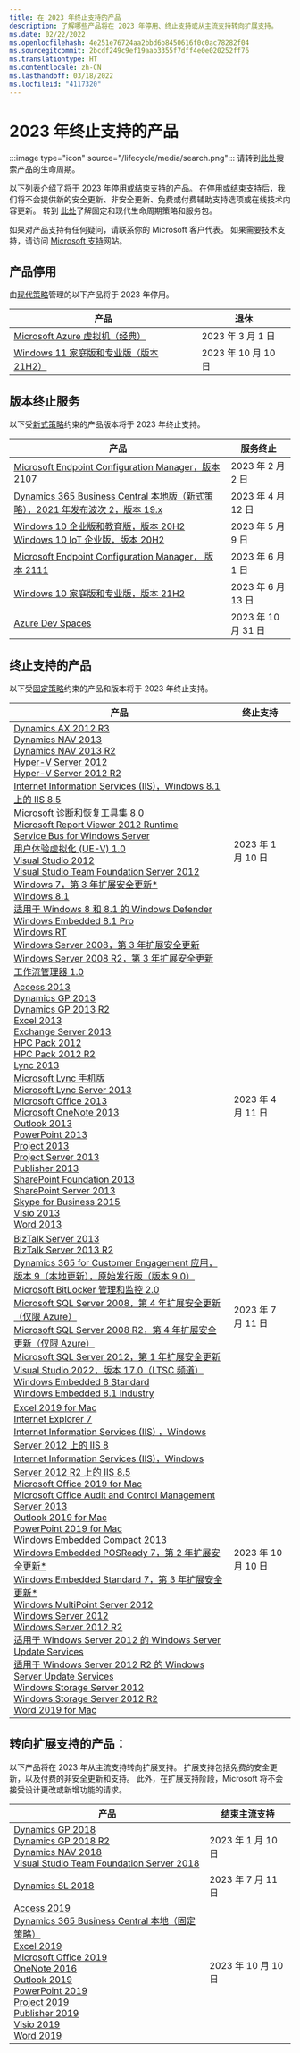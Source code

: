 ```yaml
---
title: 在 2023 年终止支持的产品
description: 了解哪些产品将在 2023 年停用、终止支持或从主流支持转向扩展支持。
ms.date: 02/22/2022
ms.openlocfilehash: 4e251e76724aa2bbd6b8450616f0c0ac78282f04
ms.sourcegitcommit: 2bcdf249c9ef19aab3355f7dff4e0e020252ff76
ms.translationtype: HT
ms.contentlocale: zh-CN
ms.lasthandoff: 03/18/2022
ms.locfileid: "4117320"
---
```

# <a name="products-ending-support-in-2023"></a>2023 年终止支持的产品

:::image type="icon" source="/lifecycle/media/search.png":::
请转到[此处](/lifecycle/products/)搜索产品的生命周期。

以下列表介绍了将于 2023 年停用或结束支持的产品。 在停用或结束支持后，我们将不会提供新的安全更新、非安全更新、免费或付费辅助支持选项或在线技术内容更新。 转到 [此处](/lifecycle/overview/product-end-of-support-overview)了解固定和现代生命周期策略和服务包。

如果对产品支持有任何疑问，请联系你的 Microsoft 客户代表。 如果需要技术支持，请访问 [Microsoft 支持](https://support.microsoft.com/contactus/?ws=support)网站。

## <a name="product-retirements"></a>产品停用

由[现代策略](/lifecycle/policies/modern)管理的以下产品将于 2023 年停用。

| 产品 | 退休 |
| --- | --- |
| [Microsoft Azure 虚拟机（经典）](/lifecycle/products/microsoft-azure-virtual-machine-classic?branch=live)<br> | 2023 年 3 月 1 日 |
| [Windows 11 家庭版和专业版（版本 21H2）](/lifecycle/products/windows-11-home-and-pro-version-21h2?branch=live)<br> | 2023 年 10 月 10 日 |


## <a name="release-end-of-servicing"></a>版本终止服务

以下受[新式策略](/lifecycle/policies/modern)约束的产品版本将于 2023 年终止支持。

| 产品 | 服务终止 |
| --- | --- |
| [Microsoft Endpoint Configuration Manager，版本 2107](/lifecycle/products/microsoft-endpoint-configuration-manager?branch=live)<br> | 2023 年 2 月 2 日 |
| [Dynamics 365 Business Central 本地版（新式策略），2021 年发布波次 2，版本 19.x](/lifecycle/products/dynamics-365-business-central-onpremises-modern-policy?branch=live)<br> | 2023 年 4 月 12 日 |
| [Windows 10 企业版和教育版，版本 20H2](/lifecycle/products/windows-10-enterprise-and-education?branch=live)<br>[Windows 10 IoT 企业版，版本 20H2](/lifecycle/products/windows-10-iot-enterprise?branch=live)<br> | 2023 年 5 月 9 日 |
| [Microsoft Endpoint Configuration Manager， 版本 2111](/lifecycle/products/microsoft-endpoint-configuration-manager?branch=live)<br> | 2023 年 6 月 1 日 |
| [Windows 10 家庭版和专业版，版本 21H2](/lifecycle/products/windows-10-home-and-pro?branch=live)<br> | 2023 年 6 月 13 日 |
| [Azure Dev Spaces](/lifecycle/products/azure-dev-spaces?branch=live)<br> | 2023 年 10 月 31 日 |


## <a name="products-reaching-end-of-support"></a>终止支持的产品

以下受[固定策略](/lifecycle/policies/fixed)约束的产品和版本将于 2023 年终止支持。

| 产品 | 终止支持 |
| --- | --- |
| [Dynamics AX 2012 R3](/lifecycle/products/dynamics-ax-2012-r3?branch=live)<br>[Dynamics NAV 2013](/lifecycle/products/dynamics-nav-2013?branch=live)<br>[Dynamics NAV 2013 R2](/lifecycle/products/dynamics-nav-2013-r2?branch=live)<br>[Hyper-V Server 2012](/lifecycle/products/hyperv-server-2012?branch=live)<br>[Hyper-V Server 2012 R2](/lifecycle/products/hyperv-server-2012-r2?branch=live)<br>[Internet Information Services (IIS)，Windows 8.1 上的 IIS 8.5](/lifecycle/products/internet-information-services-iis?branch=live)<br>[Microsoft 诊断和恢复工具集 8.0](/lifecycle/products/microsoft-diagnostics-and-recovery-toolset-80?branch=live)<br>[Microsoft Report Viewer 2012 Runtime](/lifecycle/products/microsoft-report-viewer-2012-runtime?branch=live)<br>[Service Bus for Windows Server](/lifecycle/products/service-bus-for-windows-server?branch=live)<br>[用户体验虚拟化 (UE-V) 1.0](/lifecycle/products/user-experience-virtualization-uev-10?branch=live)<br>[Visual Studio 2012](/lifecycle/products/visual-studio-2012?branch=live)<br>[Visual Studio Team Foundation Server 2012](/lifecycle/products/visual-studio-team-foundation-server-2012?branch=live)<br>[Windows 7，第 3 年扩展安全更新*](/lifecycle/products/windows-7?branch=live)<br>[Windows 8.1](/lifecycle/products/windows-81?branch=live)<br>[适用于 Windows 8 和 8.1 的 Windows Defender](/lifecycle/products/windows-defender-for-windows-8-and-81?branch=live)<br>[Windows Embedded 8.1 Pro](/lifecycle/products/windows-embedded-81-pro?branch=live)<br>[Windows RT](/lifecycle/products/windows-rt?branch=live)<br>[Windows Server 2008，第 3 年扩展安全更新](/lifecycle/products/windows-server-2008?branch=live)<br>[Windows Server 2008 R2，第 3 年扩展安全更新](/lifecycle/products/windows-server-2008-r2?branch=live)<br>[工作流管理器 1.0](/lifecycle/products/workflow-manager-10?branch=live)<br> | 2023 年 1 月 10 日 |
| [Access 2013](/lifecycle/products/access-2013?branch=live)<br>[Dynamics GP 2013](/lifecycle/products/dynamics-gp-2013?branch=live)<br>[Dynamics GP 2013 R2](/lifecycle/products/dynamics-gp-2013-r2?branch=live)<br>[Excel 2013](/lifecycle/products/excel-2013?branch=live)<br>[Exchange Server 2013](/lifecycle/products/exchange-server-2013?branch=live)<br>[HPC Pack 2012](/lifecycle/products/hpc-pack-2012?branch=live)<br>[HPC Pack 2012 R2](/lifecycle/products/hpc-pack-2012-r2?branch=live)<br>[Lync 2013](/lifecycle/products/microsoft-lync-2013?branch=live)<br>[Microsoft Lync 手机版](/lifecycle/products/microsoft-lync-phone-edition?branch=live)<br>[Microsoft Lync Server 2013](/lifecycle/products/microsoft-lync-server-2013?branch=live)<br>[Microsoft Office 2013](/lifecycle/products/microsoft-office-2013?branch=live)<br>[Microsoft OneNote 2013](/lifecycle/products/microsoft-onenote-2013?branch=live)<br>[Outlook 2013](/lifecycle/products/outlook-2013?branch=live)<br>[PowerPoint 2013](/lifecycle/products/powerpoint-2013?branch=live)<br>[Project 2013](/lifecycle/products/project-2013?branch=live)<br>[Project Server 2013](/lifecycle/products/project-server-2013?branch=live)<br>[Publisher 2013](/lifecycle/products/publisher-2013?branch=live)<br>[SharePoint Foundation 2013](/lifecycle/products/sharepoint-foundation-2013?branch=live)<br>[SharePoint Server 2013](/lifecycle/products/sharepoint-server-2013?branch=live)<br>[Skype for Business 2015](/lifecycle/products/skype-for-business-2015?branch=live)<br>[Visio 2013](/lifecycle/products/visio-2013?branch=live)<br>[Word 2013](/lifecycle/products/word-2013?branch=live)<br> | 2023 年 4 月 11 日 |
| [BizTalk Server 2013](/lifecycle/products/biztalk-server-2013?branch=live)<br>[BizTalk Server 2013 R2](/lifecycle/products/biztalk-server-2013-r2?branch=live)<br>[Dynamics 365 for Customer Engagement 应用，版本 9（本地更新），原始发行版（版本 9.0）](/lifecycle/products/dynamics-365-for-customer-engagement-apps-version-9-onpremises-update?branch=live)<br>[Microsoft BitLocker 管理和监控 2.0](/lifecycle/products/microsoft-bitlocker-administration-and-monitoring-20?branch=live)<br>[Microsoft SQL Server 2008，第 4 年扩展安全更新（仅限 Azure）](/lifecycle/products/microsoft-sql-server-2008?branch=live)<br>[Microsoft SQL Server 2008 R2，第 4 年扩展安全更新（仅限 Azure）](/lifecycle/products/microsoft-sql-server-2008-r2?branch=live)<br>[Microsoft SQL Server 2012，第 1 年扩展安全更新](/lifecycle/products/microsoft-sql-server-2012?branch=live)<br>[Visual Studio 2022，版本 17.0（LTSC 频道）](/lifecycle/products/visual-studio-2022?branch=live)<br>[Windows Embedded 8 Standard](/lifecycle/products/windows-embedded-8-standard?branch=live)<br>[Windows Embedded 8.1 Industry](/lifecycle/products/windows-embedded-81-industry?branch=live)<br> | 2023 年 7 月 11 日 |
| [Excel 2019 for Mac](/lifecycle/products/excel-2019-for-mac?branch=live)<br>[Internet Explorer 7](/lifecycle/products/internet-explorer-7?branch=live)<br>[Internet Information Services (IIS) ，Windows Server 2012 上的 IIS 8](/lifecycle/products/internet-information-services-iis?branch=live)<br>[Internet Information Services (IIS)，Windows Server 2012 R2 上的 IIS 8.5](/lifecycle/products/internet-information-services-iis?branch=live)<br>[Microsoft Office 2019 for Mac](/lifecycle/products/microsoft-office-2019-for-mac?branch=live)<br>[Microsoft Office Audit and Control Management Server 2013](/lifecycle/products/microsoft-office-audit-and-control-management-server-2013?branch=live)<br>[Outlook 2019 for Mac](/lifecycle/products/outlook-2019-for-mac?branch=live)<br>[PowerPoint 2019 for Mac](/lifecycle/products/powerpoint-2019-for-mac?branch=live)<br>[Windows Embedded Compact 2013](/lifecycle/products/windows-embedded-compact-2013?branch=live)<br>[Windows Embedded POSReady 7，第 2 年扩展安全更新*](/lifecycle/products/windows-embedded-posready-7?branch=live)<br>[Windows Embedded Standard 7，第 3 年扩展安全更新*](/lifecycle/products/windows-embedded-standard-7?branch=live)<br>[Windows MultiPoint Server 2012](/lifecycle/products/windows-multipoint-server-2012?branch=live)<br>[Windows Server 2012](/lifecycle/products/windows-server-2012?branch=live)<br>[Windows Server 2012 R2](/lifecycle/products/windows-server-2012-r2?branch=live)<br>[适用于 Windows Server 2012 的 Windows Server Update Services](/lifecycle/products/windows-server-update-services-for-windows-server-2012?branch=live)<br>[适用于 Windows Server 2012 R2 的 Windows Server Update Services](/lifecycle/products/windows-server-update-services-for-windows-server-2012-r2?branch=live)<br>[Windows Storage Server 2012](/lifecycle/products/windows-storage-server-2012?branch=live)<br>[Windows Storage Server 2012 R2](/lifecycle/products/windows-storage-server-2012-r2?branch=live)<br>[Word 2019 for Mac](/lifecycle/products/word-2019-for-mac?branch=live)<br> | 2023 年 10 月 10 日 |


## <a name="products-moving-to-extended-support"></a>转向扩展支持的产品：

以下产品将在 2023 年从主流支持转向扩展支持。 扩展支持包括免费的安全更新，以及付费的非安全更新和支持。 此外，在扩展支持阶段，Microsoft 将不会接受设计更改或新增功能的请求。

| 产品 | 结束主流支持 |
| --- | --- |
| [Dynamics GP 2018](/lifecycle/products/dynamics-gp-2018?branch=live)<br>[Dynamics GP 2018 R2](/lifecycle/products/dynamics-gp-2018-r2?branch=live)<br>[Dynamics NAV 2018](/lifecycle/products/dynamics-nav-2018?branch=live)<br>[Visual Studio Team Foundation Server 2018](/lifecycle/products/visual-studio-team-foundation-server-2018?branch=live)<br> | 2023 年 1 月 10 日 |
| [Dynamics SL 2018](/lifecycle/products/dynamics-sl-2018?branch=live)<br> | 2023 年 7 月 11 日 |
| [Access 2019](/lifecycle/products/access-2019?branch=live)<br>[Dynamics 365 Business Central 本地（固定策略）](/lifecycle/products/dynamics-365-business-central-onpremises-fixed-policy?branch=live)<br>[Excel 2019](/lifecycle/products/excel-2019?branch=live)<br>[Microsoft Office 2019](/lifecycle/products/microsoft-office-2019?branch=live)<br>[OneNote 2016](/lifecycle/products/onenote-2016?branch=live)<br>[Outlook 2019](/lifecycle/products/outlook-2019?branch=live)<br>[PowerPoint 2019](/lifecycle/products/powerpoint-2019?branch=live)<br>[Project 2019](/lifecycle/products/project-2019?branch=live)<br>[Publisher 2019](/lifecycle/products/publisher-2019?branch=live)<br>[Visio 2019](/lifecycle/products/visio-2019?branch=live)<br>[Word 2019](/lifecycle/products/word-2019?branch=live)<br> | 2023 年 10 月 10 日 |
